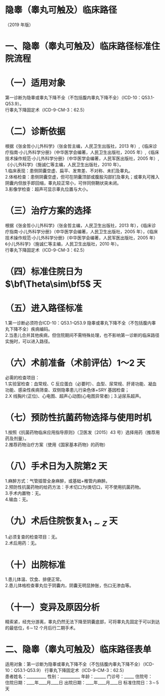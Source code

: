 # 隐睾（睾丸可触及）临床路径  
（2019 年版）  
# 一、隐睾（睾丸可触及）临床路径标准住院流程  
# （一）适用对象  
第一诊断为隐睾或睾丸下降不全（不包括腹内睾丸下降不全）（ICD-10：Q53.1-Q53.9）。  
行睾丸下降固定术（ICD-9-CM-3：62.5）  
# （二）诊断依据  
根据《张金哲小儿外科学》（张金哲主编，人民卫生出版社，2013 年）,《临床诊疗指南·小儿外科学分册》（中华医学会编著，人民卫生出版社，2005 年）,《临床技术操作规范·小儿外科学分册》（中华医学会编著，人民军医出版社，2005 年）,《小儿外科学》（施诚仁等主编，人民卫生出版社，2010 年）。  
1.临床表现：患侧阴囊空虚、扁平、发育差、不对称、未扪及睾丸。  
2.体格检查：患侧阴囊空虚，但可在阴囊顶部或腹股沟部扪及睾丸；或睾丸可推入阴囊内但放手即回缩，睾丸较正常小，可伴同侧鞘状突未闭。  
3.影像学检查：超声可显示睾丸位置与大小。  
# （三）治疗方案的选择  
根据《张金哲小儿外科学》（张金哲主编，人民卫生出版社，2013 年），《临床诊疗指南·小儿外科学分册》（中华医学会编著，人民卫生出版社，2005 年），《临床技术操作规范·小儿外科学分册》（中华医学会编著，人民军医出版社，2005 年）《小儿外科学》（施诚仁等主编，人民卫生出版社，2010 年）。  
行睾丸下降固定术（ICD-9-CM-3：62.5）  
# （四）标准住院日为$\bf\Theta\sim\bf5$ 天  
# （五）进入路径标准  
1.第一诊断必须符合ICD-10：Q53.1-Q53.9 隐睾或睾丸下降不全（不包括腹内睾丸下降不全）疾病编码。  
2.当患儿合并其他疾病，但住院期间不需特殊处理，也不影响第一诊断的临床路径实施时，可以进入路径。  
# （六）术前准备（术前评估）1～2 天  
必需的检查项目：  
1.实验室检查：血常规、C 反应蛋白（必要时）、血型、尿常规、肝肾功能、凝血功能、感染性疾病筛查、双侧隐睾患儿行染色体$+\mathrm{SRY}$ 基因检查；  
2.X 线胸片(正位)、心电图、超声心动图(心电图异常者)；3.泌尿系超声。  
# （七）预防性抗菌药物选择与使用时机  
1.按照《抗菌药物临床应用指导原则》（卫医发〔2015〕43 号）选择用药（推荐用药及剂量）。  
2.推荐药物治疗方案（使用《国家基本药物》的药物）  
# （八）手术日为入院第2 天  
1.麻醉方式：气管插管全身麻醉，或基础$+$椎管内麻醉。  
2.预防性抗菌药物的给药方法：手术切口为Ⅰ类切口，可不使用抗菌药物。  
3.手术内置物：无。  
4.输血：无。  
# （九）术后住院恢复$\mathbf{\lambda}_{1\sim Z}$ 天  
1.必须复查的检查项目：无。  
2.术后用药：无。  
# （十）出院标准  
1.患儿体温、饮食、排便正常。  
2.患儿体格检查睾丸位于阴囊内，阴囊无明显肿胀，伤口无渗血等。  
# （十一）变异及原因分析  
精索紧，经充分游离，睾丸仍然无法下降至阴囊底部，可将睾丸先固定于可以到达的最低位，$6\!\sim\!12$ 个月后行二期手术。  
# 二、隐睾（睾丸可触及）临床路径表单  
适用对象：第一诊断为隐睾或睾丸下降不全（不包括腹内睾丸下降不全）（ICD-10：Q53.1-Q53.9） 行睾丸下降固定术（ICD-9-CM-3：62.5）  
患者姓名：__________ 性别：__________ 年龄：______ 门诊号：_____ 住院号：  
住院日期：____年____月____日  出院日期：____年____月____日   标准住院日：$3\!\sim\!5$天  
